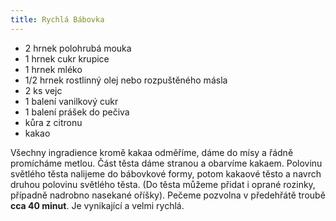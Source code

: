 ```yaml
---
title: Rychlá Bábovka
---
```


* 2 hrnek polohrubá mouka
* 1 hrnek cukr krupice
* 1 hrnek mléko
* 1/2 hrnek rostlinný olej nebo rozpuštěného másla
* 2 ks vejc
* 1 balení vanilkový cukr
* 1 balení prášek do pečiva
* kůra z citronu
* kakao

Všechny ingradience kromě kakaa odměříme, dáme do mísy a řádně promícháme metlou.
Část těsta dáme stranou a obarvíme kakaem. Polovinu světlého těsta nalijeme do
bábovkové formy, potom kakaové těsto a navrch druhou polovinu světlého těsta.
(Do těsta můžeme přidat i oprané rozinky, případně nadrobno nasekané oříšky).
Pečeme pozvolna v předehřátě troubě **cca 40 minut**. Je vynikající a velmi rychlá.
